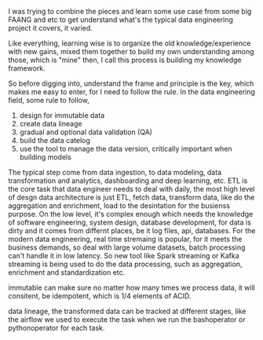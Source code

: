 I was trying to combine the pieces and learn some use case from some big FAANG and etc to get understand what's the typical 
data engineering project it covers, it varied. 

Like everything, learning wise is to organize the old knowledge/experience with new gains, mixed them together to build my own understanding among those, which is "mine" then, I call this process is building my knowledge framework. 

So before digging into, understand the frame and principle is the key, which makes me easy to enter, for I need to follow the rule. 
In the data engineering field, some rule to follow,
1. design for immutable data 
2. create data lineage 
3. gradual and optional data validation (QA) 
4. build the data catelog 
5. use the tool to manage the data version, critically important when building models 

The typical step come from data ingestion, to data modeling, data transformation and analytics, dashboarding and deep learning, etc. ETL is the core task that data engineer needs to deal with daily, the most high level of desgn data architecture is just ETL, fetch data, transform data, like do the aggregation and enrichment, load to the desintation for the busienss purpose. On the low level, it's complex enough which needs the knowledge of software engineering, system design, database development, for data is dirty and it comes from differnt places, be it log files, api, databases. For the modern data engineering, real time stremaing is popular, for it meets the business demands, so deal with large volume datasets, batch processing can't handle it in low latency. So new tool like Spark streaming or Kafka streaming is being used to do the data processing, such as aggregation, enrichment and standardization etc. 

immutable can make sure no matter how many times we process data, it will consitent, be idempotent, which is 1/4 elements of ACID. 

data lineage, the transformed data can be tracked at different stages, like the airflow we used to execute the task when we run the bashoperator or pythonoperator for each task. 